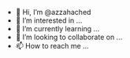 - 👋 Hi, I’m @azzahached
- 👀 I’m interested in ...
- 🌱 I’m currently learning ...
- 💞️ I’m looking to collaborate on ...
- 📫 How to reach me ...

<!---
azzahached/azzahached is a ✨ special ✨ repository because its `README.md` (this file) appears on your GitHub profile.
You can click the Preview link to take a look at your changes.
--->
